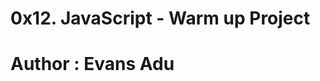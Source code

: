 0x12. JavaScript - Warm up Project
=============================================
Author : Evans Adu
=============================================
